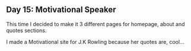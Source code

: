 ## Day 15: Motivational Speaker

This time I decided to make it 3 different pages for homepage, about and quotes sections.

I made a Motivational site for J.K Rowling because her quotes are, cool...
